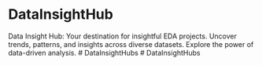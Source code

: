 # DataInsightHub
Data Insight Hub: Your destination for insightful EDA projects. Uncover trends, patterns, and insights across diverse datasets. Explore the power of data-driven analysis.
#   D a t a I n s i g h t H u b s  
 #   D a t a I n s i g h t H u b s  
 
